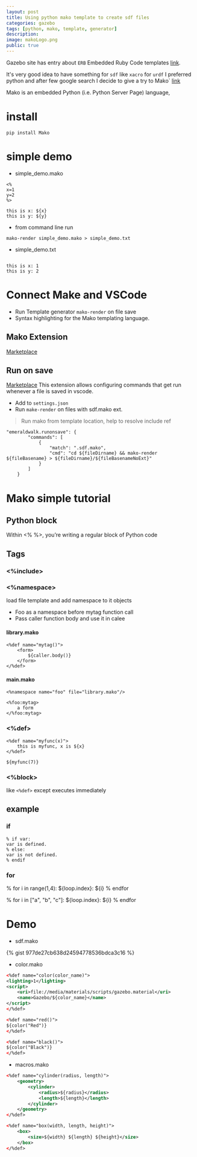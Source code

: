 ```yaml
---
layout: post
title: Using python mako template to create sdf files
categories: gazebo
tags: [python, mako, template, generator]
description: 
image: makoLogo.png
public: true
---
```


Gazebo site has entry about `ERB` Embedded Ruby Code templates [link](http://gazebosim.org/tutorials?tut=model_structure&cat=build_robot).

It's very good idea to have something for `sdf` like `xacro` for `urdf`
I preferred python and after few google search I decide to give a try to Mako` [link](https://www.makotemplates.org/)

Mako is an embedded Python (i.e. Python Server Page) language, 

# install
```
pip install Mako
```

# simple demo

- simple_demo.mako
  
```
<%
x=1
y=2
%>

this is x: ${x}
this is y: ${y}
```

- from command line run

```
mako-render simple_demo.mako > simple_demo.txt
```

- simple_demo.txt

```

this is x: 1
this is y: 2
```

# Connect Make and VSCode
- Run Template generator `mako-render` on file save
- Syntax highlighting for the Mako templating language.

## Mako Extension
[Marketplace](https://marketplace.visualstudio.com/items?itemName=tommorris.mako)

## Run on save
[Marketplace](https://marketplace.visualstudio.com/items?itemName=emeraldwalk.RunOnSave)
This extension allows configuring commands that get run whenever a file is saved in vscode.

- Add to `settings.json`
- Run `make-render` on files with sdf.mako ext.

> Run mako from template location, help to resolve include ref


```
"emeraldwalk.runonsave": {
        "commands": [
            {
                "match": ".sdf.mako",
                "cmd": "cd ${fileDirname} && mako-render ${fileBasename} > ${fileDirname}/${fileBasenameNoExt}"
            }
        ]
    }
```

# Mako simple tutorial
[](https://docs.makotemplates.org/en/latest/syntax.html#python-blocks)

## Python block
Within <% %>, you’re writing a regular block of Python code

## Tags
### <%include>

### <%namespace>
load file template and add namespace to it objects

- Foo as a namespace before mytag function call
- Pass caller function body and use it in calee
  
#### library.mako
```
<%def name="mytag()">
    <form>
        ${caller.body()}
    </form>
</%def>
```

#### main.mako
```
<%namespace name="foo" file="library.mako"/>

<%foo:mytag>
    a form
</%foo:mytag>
```

### <%def>
```
<%def name="myfunc(x)">
    this is myfunc, x is ${x}
</%def>

${myfunc(7)}
```
### <%block>
like `<%def>` except executes immediately

## example
### if
```
% if var:
var is defined.
% else:
var is not defined.
% endif
```

### for
% for i in range(1,4):
    ${loop.index}: ${i}
% endfor

% for i in ["a", "b", "c"]:
    ${loop.index}: ${i}
% endfor

# Demo

- sdf.mako


{% gist 977de27cb638d24594778536bdca3c16 %}

- color.mako

```xml
<%def name="color(color_name)">
<lighting>1</lighting>
<script>
    <uri>file://media/materials/scripts/gazebo.material</uri>
    <name>Gazebo/${color_name}</name>
</script>
</%def>

<%def name="red()">
${color("Red")}
</%def>

<%def name="black()">
${color("Black")}
</%def>
```

- macros.mako

```xml
<%def name="cylinder(radius, length)">
    <geometry>
        <cylinder>
            <radius>${radius}</radius>
            <length>${length}</length>
        </cylinder>
    </geometry>
</%def>

<%def name="box(width, length, height)">
	<box>
		<size>${width} ${length} ${height}</size>
	</box>
</%def>
```